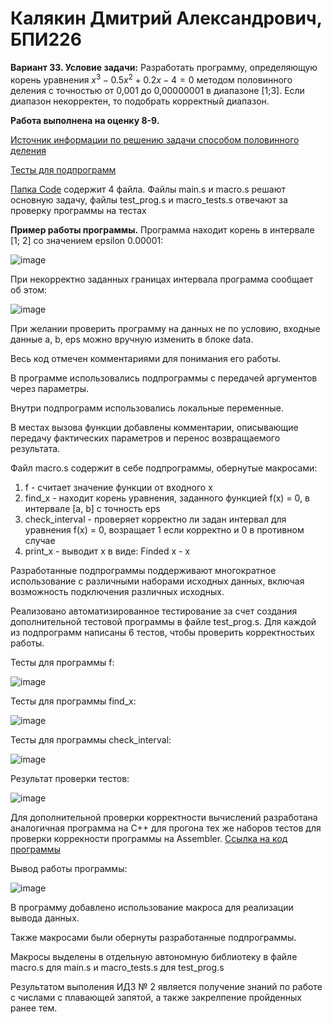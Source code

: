 # Калякин Дмитрий Александрович, БПИ226

**Вариант 33. Условие задачи:** Разработать программу, определяющую корень уравнения $x^3 − 0.5x^2 + 0.2x − 4 = 0$ методом половинного деления с точностью от 0,001
до 0,00000001 в диапазоне [1;3]. Если диапазон некорректен, то подобрать корректный диапазон.

**Работа выполнена на оценку 8-9.**

[Источник информации по решению задачи способом половинного деления](https://translated.turbopages.org/proxy_u/en-ru.ru.b9a054c5-6547b24c-73cddad5-74722d776562/https/en.wikipedia.org/wiki/Bisection_method)

[Тесты для подпрограмм](https://github.com/qw1zze/Individual-homework-2/tree/main/Tests)

[Папка Code](https://github.com/qw1zze/Individual-Homework-1/tree/main/Code) содержит 4 файла. Файлы main.s и macro.s решают основную задачу, файлы test_prog.s и macro_tests.s отвечают за проверку программы на тестах

**Пример работы программы.** Программа находит корень в интервале [1; 2] со значением epsilon 0.00001:

![image](https://github.com/qw1zze/Individual-homework-2/assets/109992610/d4971de7-d486-4287-a4e5-aa2ad424955c)

При некорректно заданных границах интервала программа сообщает об этом:

![image](https://github.com/qw1zze/Individual-homework-2/assets/109992610/11dafc5c-71d3-4e4d-859c-1b629339c821)

При желании проверить программу на данных не по условию, входные данные a, b, eps можно вручную изменить в блоке data.

Весь код отмечен комментариями для понимания его работы.

В программе использовались подпрограммы с передачей аргументов через параметры.

Внутри подпрограмм использовались локальные переменные.

В местах вызова функции добавлены комментарии, описывающие
передачу фактических параметров и перенос возвращаемого результата.

Файл macro.s содержит в себе подпрограммы, обернутые макросами:
1. f - считает значение функции от входного x
2. find_x - находит корень уравнения, заданного функцией f(x) = 0, в интервале [a, b] с точность eps
3. check_interval - проверяет корректно ли задан интервал для уравнения f(x) = 0, возращает 1 если корректно и 0 в противном случае
4. print_x - выводит x в виде: Finded x - x

Разработанные подпрограммы поддерживают многократное использование с различными наборами исходных данных, включая возможность подключения различных исходных.

Реализовано автоматизированное тестирование за счет создания дополнительной тестовой программы в файле test_prog.s. Для каждой из подпрограмм написаны 6 тестов, чтобы проверить корректностьих работы.

Тесты для программы f:

![image](https://github.com/qw1zze/Individual-homework-2/assets/109992610/82d34240-801c-4547-9344-d0b0c9ed42b1)

Тесты для программы find_x:

![image](https://github.com/qw1zze/Individual-homework-2/assets/109992610/dc97cd4b-78b1-4804-829e-184104371eb4)

Тесты для программы check_interval:

![image](https://github.com/qw1zze/Individual-homework-2/assets/109992610/cdad2563-05e7-4bd5-a0c9-d2f567c6e8e5)

Результат проверки тестов:

![image](https://github.com/qw1zze/Individual-homework-2/assets/109992610/ada9cd00-5192-44de-88d9-4f97c4322274)

Для дополнительной проверки корректности вычислений разработана аналогичная программа на C++ для прогона тех же наборов тестов для проверки коррекности программы на Assembler. [Ссылка на код программы](https://github.com/qw1zze/Individual-homework-2/blob/main/test_program.cpp)

Вывод работы программы:

![image](https://github.com/qw1zze/Individual-homework-2/assets/109992610/1fff1aad-65fb-4fbf-9401-f35d4789d07f)

В программу добавлено использование макроса для реализации вывода данных.

Также макросами были обернуты разработанные подпрограммы.

Макросы выделены в отдельную автономную библиотеку в файле macro.s для main.s и macro_tests.s для test_prog.s

Результатом выполения ИДЗ № 2 является получение знаний по работе с числами с плавающей запятой, а также закрелпение пройденных ранее тем.
